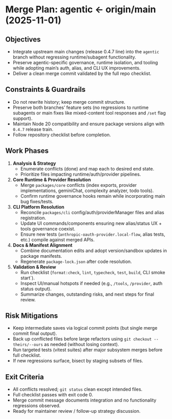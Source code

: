 # Merge Plan: agentic <- origin/main (2025-11-01)

## Objectives
- Integrate upstream main changes (release 0.4.7 line) into the `agentic` branch without regressing runtime/subagent functionality.
- Preserve agentic-specific governance, runtime isolation, and tooling while adopting main’s auth, alias, and CLI UX improvements.
- Deliver a clean merge commit validated by the full repo checklist.

## Constraints & Guardrails
- Do not rewrite history; keep merge commit structure.
- Preserve both branches’ feature sets (no regressions to runtime subagents or main fixes like mixed-content tool responses and `/set` flag support).
- Maintain Node 20 compatibility and ensure package versions align with `0.4.7` release train.
- Follow repository checklist before completion.

## Work Phases
1. **Analysis & Strategy**
   - Enumerate conflicts (done) and map each to desired end state.
   - Prioritize files impacting runtime/auth/provider pipelines.
2. **Core Runtime & Provider Resolution**
   - Merge `packages/core` conflicts (index exports, provider implementations, geminiChat, complexity analyzer, todo tools).
   - Confirm runtime governance hooks remain while incorporating main bug fixes/tests.
3. **CLI Platform Resolution**
   - Reconcile `packages/cli` config/auth/providerManager files and alias registration.
   - Update UI commands/components ensuring new alias/status UX + tools governance coexist.
   - Ensure new tests (`anthropic-oauth-provider.local-flow`, alias tests, etc.) compile against merged APIs.
4. **Docs & Manifest Alignment**
   - Combine documentation edits and adopt version/sandbox updates in package manifests.
   - Regenerate `package-lock.json` after code resolution.
5. **Validation & Review**
   - Run checklist (`format:check`, `lint`, `typecheck`, `test`, `build`, CLI smoke start`).
   - Inspect UI/manual hotspots if needed (e.g., `/tools`, `/provider`, auth status output).
   - Summarize changes, outstanding risks, and next steps for final review.

## Risk Mitigations
- Keep intermediate saves via logical commit points (but single merge commit final output).
- Back up conflicted files before large refactors using `git checkout --theirs/--ours` as needed (without losing context).
- Run targeted tests (vitest suites) after major subsystem merges before full checklist.
- If new regressions surface, bisect by staging subsets of files.

## Exit Criteria
- All conflicts resolved; `git status` clean except intended files.
- Full checklist passes with exit code 0.
- Merge commit message documents integration and no functionality regressions observed.
- Ready for maintainer review / follow-up strategy discussion.
